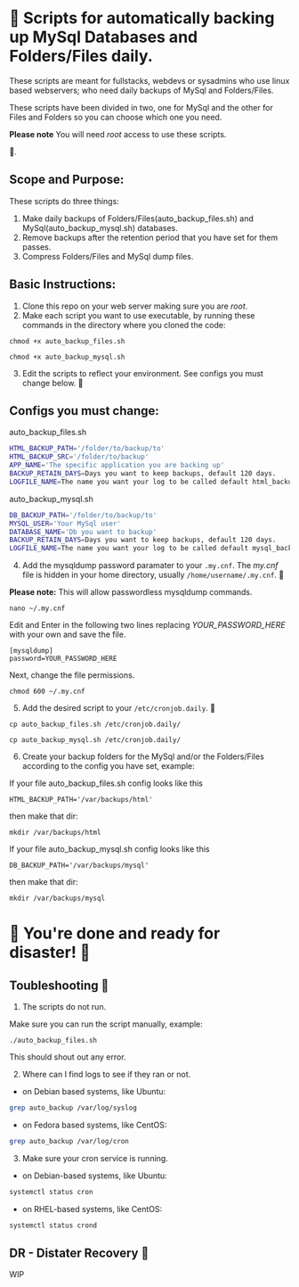 # 🚀 Scripts for automatically backing up MySql Databases and Folders/Files daily.

These scripts are meant for fullstacks, webdevs or sysadmins who use linux based webservers; who need daily backups of MySql and Folders/Files. 

These scripts have been divided in two, one for MySql and the other for Files and Folders so you can choose which one you need.

**Please note**
You will need *root* access to use these scripts.

:smiling_face_with_three_hearts:.

## Scope and Purpose:
These scripts do three things:
1. Make daily backups of Folders/Files(auto_backup_files.sh) and MySql(auto_backup_mysql.sh) databases.
2. Remove backups after the retention period that you have set for them passes.
3. Compress Folders/Files and MySql dump files.

## Basic Instructions:
1. Clone this repo on your web server making sure you are *root*.
2. Make each script you want to use executable, by running these commands in the directory where you cloned the code:

```
chmod +x auto_backup_files.sh
```
```
chmod +x auto_backup_mysql.sh
```

3. Edit the scripts to reflect your environment. See configs you must change below. 🔽

## Configs you must change:
auto_backup_files.sh
```bash
HTML_BACKUP_PATH='/folder/to/backup/to'
HTML_BACKUP_SRC='/folder/to/backup'
APP_NAME='The specific application you are backing up'
BACKUP_RETAIN_DAYS=Days you want to keep backups, default 120 days.
LOGFILE_NAME=The name you want your log to be called default html_backup.log.
```

auto_backup_mysql.sh
```bash
DB_BACKUP_PATH='/folder/to/backup/to'
MYSQL_USER='Your MySql user'
DATABASE_NAME='Db you want to backup'
BACKUP_RETAIN_DAYS=Days you want to keep backups, default 120 days.
LOGFILE_NAME=The name you want your log to be called default mysql_backup.log.
```
4. Add the mysqldump password paramater to your `.my.cnf`. 
The *my.cnf* file is hidden in your home directory, usually `/home/username/.my.cnf`. 🔽

**Please note:** This will allow passwordless mysqldump commands.
```config
nano ~/.my.cnf
```
Edit and Enter in the following two lines replacing *YOUR_PASSWORD_HERE* with your own and save the file.
```config
[mysqldump]
password=YOUR_PASSWORD_HERE
```
Next, change the file permissions.
```config
chmod 600 ~/.my.cnf
```
5. Add the desired script to your `/etc/cronjob.daily`. 🔽
```config
cp auto_backup_files.sh /etc/cronjob.daily/
```
```config
cp auto_backup_mysql.sh /etc/cronjob.daily/
```

6. Create your backup folders for the MySql and/or the Folders/Files according to the config you have set, example:

If your file auto_backup_files.sh config looks like this 

`HTML_BACKUP_PATH='/var/backups/html'` 

then make that dir:
```config
mkdir /var/backups/html
```
If your file auto_backup_mysql.sh config looks like this 

`DB_BACKUP_PATH='/var/backups/mysql'` 

then make that dir:
```config
mkdir /var/backups/mysql
```
# 🚀 You're done and ready for disaster! 🚀
## Toubleshooting 🐛
1. The scripts do not run.

Make sure you can run the script manually, example:
```config
./auto_backup_files.sh
```
This should shout out any error.

2. Where can I find logs to see if they ran or not.

- on Debian based systems, like Ubuntu:
```bash
grep auto_backup /var/log/syslog
```
- on Fedora based systems, like CentOS:
```bash
grep auto_backup /var/log/cron
```

3. Make sure your cron service is running.

- on Debian-based systems, like Ubuntu:
```bash
systemctl status cron
```
- on RHEL-based systems, like CentOS:
```bash
systemctl status crond
```

## DR - Distater Recovery 🥳
WIP
